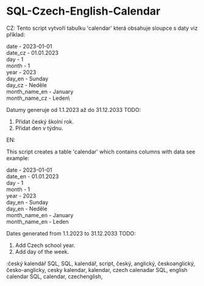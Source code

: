 # SQL-Czech-English-Calendar


CZ:
Tento script vytvoří tabulku 'calendar' která obsahuje sloupce s daty viz příklad:

date - 2023-01-01\
date_cz - 01.01.2023\
day - 1\
month - 1\
year - 2023\
day_en - Sunday\
day_cz - Neděle\
month_name_en - January\
month_name_cz - Leden\

Datumy generuje od 1.1.2023 až do 31.12.2033
TODO: 
1) Přidat český školní rok.
2) Přidat den v týdnu.


EN:

This script creates a table 'calendar' which contains columns with data see example:

date - 2023-01-01\
date_en - 01.01.2023\
day - 1\
month - 1\
year - 2023\
day_en - Sunday\
day_en - Neděle\
month_name_en - January\
month_name_en - Leden

Dates generated from 1.1.2023 to 31.12.2033
TODO: 
1) Add Czech school year.
2) Add day of the week.



:český kalendář SQL, SQL, kalendář, script, český, anglický, českoanglický, česko-anglicky, cesky kalendar, kalendar, czech calenadar SQL, english calendar SQL, calendar, czechenglish,
